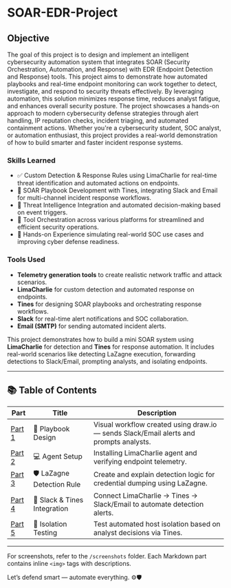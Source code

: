 # SOAR-EDR-Project

## Objective

The goal of this project is to design and implement an intelligent cybersecurity automation system that integrates SOAR (Security Orchestration, Automation, and Response) with EDR (Endpoint Detection and Response) tools. This project aims to demonstrate how automated playbooks and real-time endpoint monitoring can work together to detect, investigate, and respond to security threats effectively.
By leveraging automation, this solution minimizes response time, reduces analyst fatigue, and enhances overall security posture. The project showcases a hands-on approach to modern cybersecurity defense strategies through alert handling, IP reputation checks, incident triaging, and automated containment actions.
Whether you're a cybersecurity student, SOC analyst, or automation enthusiast, this project provides a real-world demonstration of how to build smarter and faster incident response systems.



### Skills Learned

- ✅ Custom Detection & Response Rules using LimaCharlie for real-time threat identification and automated actions on endpoints.  
- 🧩 SOAR Playbook Development with Tines, integrating Slack and Email for multi-channel incident response workflows.  
- 📡 Threat Intelligence Integration and automated decision-making based on event triggers.  
- 🔗 Tool Orchestration across various platforms for streamlined and efficient security operations.  
- 🧪 Hands-on Experience simulating real-world SOC use cases and improving cyber defense readiness.  


### Tools Used

- **Telemetry generation tools** to create realistic network traffic and attack scenarios.  
- **LimaCharlie** for custom detection and automated response on endpoints.  
- **Tines** for designing SOAR playbooks and orchestrating response workflows.  
- **Slack** for real-time alert notifications and SOC collaboration.  
- **Email (SMTP)** for sending automated incident alerts.  


This project demonstrates how to build a mini SOAR system using **LimaCharlie** for detection and **Tines** for response automation. It includes real-world scenarios like detecting LaZagne execution, forwarding detections to Slack/Email, prompting analysts, and isolating endpoints.

---



## 📚 Table of Contents

| Part | Title | Description |
|------|-------|-------------|
| [Part 1](./part-one-playbook.md) | 🧩 Playbook Design | Visual workflow created using draw.io — sends Slack/Email alerts and prompts analysts. |
| [Part 2](./part-two-edr-setup.md) | 💻 Agent Setup | Installing LimaCharlie agent and verifying endpoint telemetry. |
| [Part 3](./detection-lazagne.md) | 🛡️ LaZagne Detection Rule | Create and explain detection logic for credential dumping using LaZagne. |
| [Part 4](./part-four-slack-tines-integration.md) | 📡 Slack & Tines Integration | Connect LimaCharlie → Tines → Slack/Email to automate detection alerts. |
| [Part 5](./part-five-isolation-testing.md) | 🚨 Isolation Testing | Test automated host isolation based on analyst decisions via Tines. |

---

For screenshots, refer to the `/screenshots` folder. Each Markdown part contains inline `<img>` tags with descriptions.

Let’s defend smart — automate everything. ⚙️🛡️
